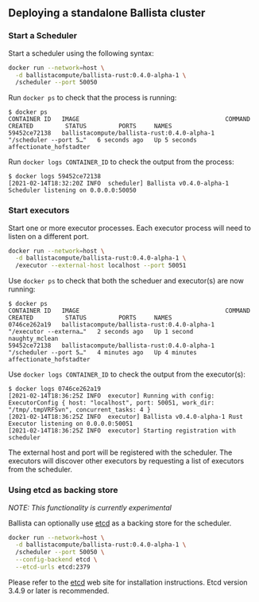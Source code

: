 ## Deploying a standalone Ballista cluster

### Start a Scheduler

Start a scheduler using the following syntax:

```bash
docker run --network=host \
  -d ballistacompute/ballista-rust:0.4.0-alpha-1 \
  /scheduler --port 50050
```

Run `docker ps` to check that the process is running:

```
$ docker ps
CONTAINER ID   IMAGE                                         COMMAND                  CREATED         STATUS         PORTS     NAMES
59452ce72138   ballistacompute/ballista-rust:0.4.0-alpha-1   "/scheduler --port 5…"   6 seconds ago   Up 5 seconds             affectionate_hofstadter
```

Run `docker logs CONTAINER_ID` to check the output from the process:

```
$ docker logs 59452ce72138
[2021-02-14T18:32:20Z INFO  scheduler] Ballista v0.4.0-alpha-1 Scheduler listening on 0.0.0.0:50050
```

### Start executors

Start one or more executor processes. Each executor process will need to listen on a different port.

```bash
docker run --network=host \
  -d ballistacompute/ballista-rust:0.4.0-alpha-1 \
  /executor --external-host localhost --port 50051 
```

Use `docker ps` to check that both the scheduer and executor(s) are now running:

```
$ docker ps
CONTAINER ID   IMAGE                                         COMMAND                  CREATED         STATUS         PORTS     NAMES
0746ce262a19   ballistacompute/ballista-rust:0.4.0-alpha-1   "/executor --externa…"   2 seconds ago   Up 1 second              naughty_mclean
59452ce72138   ballistacompute/ballista-rust:0.4.0-alpha-1   "/scheduler --port 5…"   4 minutes ago   Up 4 minutes             affectionate_hofstadter
```

Use `docker logs CONTAINER_ID` to check the output from the executor(s):

```
$ docker logs 0746ce262a19
[2021-02-14T18:36:25Z INFO  executor] Running with config: ExecutorConfig { host: "localhost", port: 50051, work_dir: "/tmp/.tmpVRFSvn", concurrent_tasks: 4 }
[2021-02-14T18:36:25Z INFO  executor] Ballista v0.4.0-alpha-1 Rust Executor listening on 0.0.0.0:50051
[2021-02-14T18:36:25Z INFO  executor] Starting registration with scheduler
```

The external host and port will be registered with the scheduler. The executors will discover other executors by 
requesting a list of executors from the scheduler.

### Using etcd as backing store

_NOTE: This functionality is currently experimental_

Ballista can optionally use [etcd](https://etcd.io/) as a backing store for the scheduler. 

```bash
docker run --network=host \
  -d ballistacompute/ballista-rust:0.4.0-alpha-1 \
  /scheduler --port 50050 \
  --config-backend etcd \
  --etcd-urls etcd:2379
```

Please refer to the [etcd](https://etcd.io/) web site for installation instructions. Etcd version 3.4.9 or later is 
recommended.
